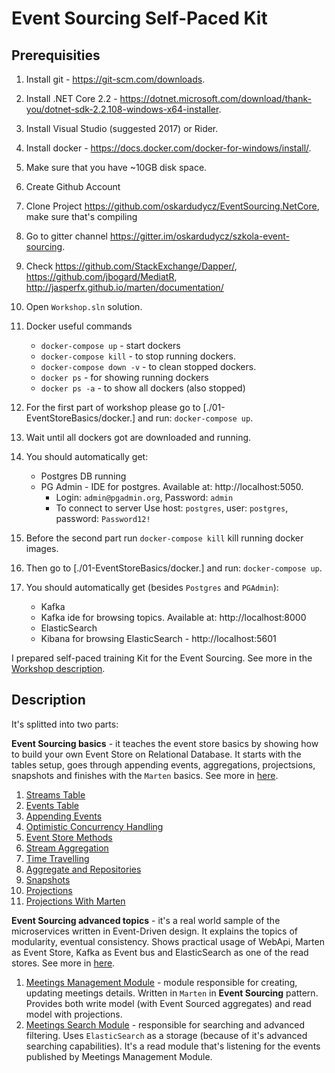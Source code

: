 # Event Sourcing Self-Paced Kit

## Prerequisities

1. Install git - https://git-scm.com/downloads.
2. Install .NET Core 2.2 - https://dotnet.microsoft.com/download/thank-you/dotnet-sdk-2.2.108-windows-x64-installer.
3. Install Visual Studio (suggested 2017) or Rider.
4. Install docker - https://docs.docker.com/docker-for-windows/install/.
5. Make sure that you have ~10GB disk space.
6. Create Github Account
7. Clone Project https://github.com/oskardudycz/EventSourcing.NetCore, make sure that's compiling
8. Go to gitter channel https://gitter.im/oskardudycz/szkola-event-sourcing.
9. Check https://github.com/StackExchange/Dapper/, https://github.com/jbogard/MediatR, http://jasperfx.github.io/marten/documentation/
10. Open `Workshop.sln` solution.
11. Docker useful commands

    - `docker-compose up` - start dockers
    - `docker-compose kill` - to stop running dockers.
    - `docker-compose down -v` - to clean stopped dockers.
    - `docker ps` - for showing running dockers
    - `docker ps -a` - to show all dockers (also stopped)

12. For the first part of workshop please go to [./01-EventStoreBasics/docker.] and run: `docker-compose up`.
13. Wait until all dockers got are downloaded and running.
14. You should automatically get:

    - Postgres DB running
    - PG Admin - IDE for postgres. Available at: http://localhost:5050.
        - Login: `admin@pgadmin.org`, Password: `admin`
        - To connect to server Use host: `postgres`, user: `postgres`, password: `Password12!`

15. Before the second part run `docker-compose kill` kill running docker images.
16. Then go to [./01-EventStoreBasics/docker.] and run: `docker-compose up`.
17. You should automatically get (besides `Postgres` and `PGAdmin`):
    - Kafka
    - Kafka ide for browsing topics. Available at: http://localhost:8000
    - ElasticSearch
    - Kibana for browsing ElasticSearch - http://localhost:5601

I prepared self-paced training Kit for the Event Sourcing. See more in the [Workshop description](./Readme.md).

## Description

It's splitted into two parts:

**Event Sourcing basics** - it teaches the event store basics by showing how to build your own Event Store on Relational Database. It starts with the tables setup, goes through appending events, aggregations, projectsions, snapshots and finishes with the `Marten` basics. See more in [here](./01-EventStoreBasics/).

1. [Streams Table](./01-EventStoreBasics/01-CreateStreamsTable)
2. [Events Table](./01-EventStoreBasics/02-CreateEventsTable)
3. [Appending Events](./01-EventStoreBasics/03-CreateAppendEventFunction)
4. [Optimistic Concurrency Handling](03-OptimisticConcurrency)
5. [Event Store Methods](./01-EventStoreBasics/04-EventStoreMethods)
6. [Stream Aggregation](./01-EventStoreBasics/05-StreamAggregation)
7. [Time Travelling](./01-EventStoreBasics/06-TimeTraveling)
8. [Aggregate and Repositories](./01-EventStoreBasics/07-AggregateAndRepository)
9. [Snapshots](./01-EventStoreBasics/08-Snapshots)
10. [Projections](./01-EventStoreBasics/09-Projections)
11. [Projections With Marten](./01-EventStoreBasics/10-ProjectionsWithMarten)

**Event Sourcing advanced topics** - it's a real world sample of the microservices written in Event-Driven design. It explains the topics of modularity, eventual consistency. Shows practical usage of WebApi, Marten as Event Store, Kafka as Event bus and ElasticSearch as one of the read stores. See more in [here](./02-EventSourcingAdvanced/).

1. [Meetings Management Module](./02-EventSourcingAdvanced/MeetingsManagement) - module responsible for creating, updating meetings details. Written in `Marten` in **Event Sourcing** pattern. Provides both write model (with Event Sourced aggregates) and read model with projections.
2. [Meetings Search Module](./02-EventSourcingAdvanced/MeetingsSearch) - responsible for searching and advanced filtering. Uses `ElasticSearch` as a storage (because of it's advanced searching capabilities). It's a read module that's listening for the events published by Meetings Management Module.
